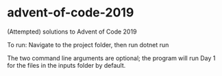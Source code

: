 # advent-of-code-2019
(Attempted) solutions to Advent of Code 2019

To run: Navigate to the project folder, then run dotnet run <day-no> <file-path>

The two command line arguments are optional; the program will run Day 1 for the files in the inputs folder by default.

